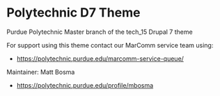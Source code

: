 
Polytechnic D7 Theme
====================

Purdue Polytechnic Master branch of the tech_15 Drupal 7 theme

For support using this theme contact our MarComm service team using: 
* https://polytechnic.purdue.edu/marcomm-service-queue/

Maintainer:
Matt Bosma 
* <https://polytechnic.purdue.edu/profile/mbosma>
